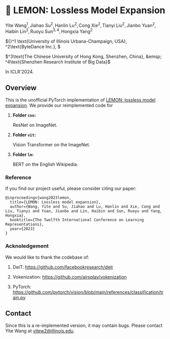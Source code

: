 # :lemon: LEMON: Lossless Model Expansion

$\text{Yite Wang}^{1}, \text{Jiahao Su}^{2}, \text{Hanlin Lu}^{2}, \text{Cong Xie}^{2}, \text{Tianyi Liu}^{2}, \text{Jianbo Yuan}^{2}, \text{Haibin Lin}^2,  \text{Ruoyu Sun}^{3,4}, \text{Hongxia Yang}^2$

${}^1 \text{University of Illinois Urbana-Champaign, USA}, &emsp; ^2\text{ByteDance Inc.}, $

$^3\text{The Chinese  University of Hong Kong, Shenzhen, China}, &emsp; ^4\text{Shenzhen Research Institute of Big Data}$

In ICLR'2024.

## Overview

This is the unofficial PyTorch implementation of [LEMON: lossless model expansion](https://openreview.net/forum?id=3Vw7DQqq7U). We provide our reimplemented code for 

1. **Folder `cnn`:** 
   
   ResNet on ImageNet.

2. **Folder `vit`:**
   
   Vision Transformer on the ImageNet.

3. **Folder `lm`:** 
   
   BERT on the English Wikipedia.

### Reference

If you find our project useful, please consider citing our paper:

```
@inproceedings{wang2023lemon,
  title={LEMON: Lossless model expansion},
  author={Wang, Yite and Su, Jiahao and Lu, Hanlin and Xie, Cong and Liu, Tianyi and Yuan, Jianbo and Lin, Haibin and Sun, Ruoyu and Yang, Hongxia},
  booktitle={The Twelfth International Conference on Learning Representations},
  year={2023}
}
```

### Acknoledgement

We would like to thank the codebase of:

1. DeiT: https://github.com/facebookresearch/deit

2. Vokenization: https://github.com/airsplay/vokenization

3. PyTorch: https://github.com/pytorch/vision/blob/main/references/classification/train.py

## Contact

Since this is a re-implemented version, it may contain bugs. Please contact Yite Wang at [yitew2@illinois.edu](mailto:yitew2@illinois.edu).
